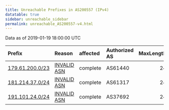```yaml
---
title: Unreachable Prefixes in AS200557 (IPv4)
datatable: true
sidebar: unreachable_sidebar
permalink: unreachable_AS200557-v4.html
---
```


Data as of 2019-01-19 18:00:00 UTC


<div class="datatable-begin"></div>

| Prefix                                                   | Reason                                                                                                  | affected   | Authorized AS   |   MaxLength | Anchor                                         |   unreachable /24s |
|:---------------------------------------------------------|:--------------------------------------------------------------------------------------------------------|:-----------|:----------------|------------:|:-----------------------------------------------|-------------------:|
| [179.61.200.0/23](https://stat.ripe.net/179.61.200.0/23) | [INVALID ASN](https://rpki-validator.ripe.net/announcement-preview?asn=AS200557&prefix=179.61.200.0/23) | complete   | AS61440         |          24 | [LACNIC](unreachable_LACNIC_RPKI_Root-v4.html) |                  2 |
| [181.214.37.0/24](https://stat.ripe.net/181.214.37.0/24) | [INVALID ASN](https://rpki-validator.ripe.net/announcement-preview?asn=AS200557&prefix=181.214.37.0/24) | complete   | AS61317         |          24 | [LACNIC](unreachable_LACNIC_RPKI_Root-v4.html) |                  1 |
| [191.101.24.0/24](https://stat.ripe.net/191.101.24.0/24) | [INVALID ASN](https://rpki-validator.ripe.net/announcement-preview?asn=AS200557&prefix=191.101.24.0/24) | complete   | AS37692         |          24 | [LACNIC](unreachable_LACNIC_RPKI_Root-v4.html) |                  1 |

<div class="datatable-end"></div>